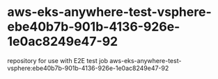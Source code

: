 # aws-eks-anywhere-test-vsphere-ebe40b7b-901b-4136-926e-1e0ac8249e47-92
repository for use with E2E test job aws-eks-anywhere-test-vsphere:ebe40b7b-901b-4136-926e-1e0ac8249e47-92
